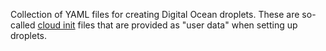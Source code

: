 Collection of YAML files for creating Digital Ocean droplets. These are so-called [cloud init](https://cloud-init.io/) files that are provided as "user data" when setting up droplets.
